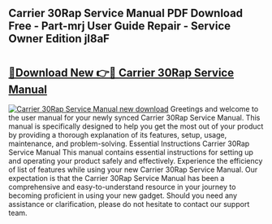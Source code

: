 ## Carrier 30Rap Service Manual PDF Download Free - Part-mrj User Guide Repair - Service Owner Edition jI8aF

# <h2><a href="http://bc42142.oget.top/?id=Carrier+30Rap+Service+Manual">🔗Download New 👉🔴 Carrier 30Rap Service Manual</a></h2>

[![Carrier 30Rap Service Manual new download](https://i.imgur.com/5g1atiW.png)](http://bc42142.oget.top/?id=Carrier+30Rap+Service+Manual)
Greetings and welcome to the user manual for your newly synced Carrier 30Rap Service Manual. This manual is specifically designed to help you get the most out of your product by providing a thorough explanation of its features, setup, usage, maintenance, and problem-solving. Essential Instructions Carrier 30Rap Service Manual This manual contains essential instructions for setting up and operating your product safely and effectively. Experience the efficiency of list of features while using your new Carrier 30Rap Service Manual. Our expectation is that the Carrier 30Rap Service Manual has been a comprehensive and easy-to-understand resource in your journey to becoming proficient in using your new gadget. Should you need any assistance or clarification, please do not hesitate to contact our support team.
